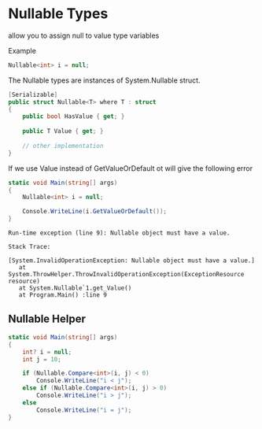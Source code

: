 # Nullable Types

allow you to assign null to value type variables

Example

```csharp
Nullable<int> i = null;
```

The Nullable types are instances of System.Nullable<T> struct.

```csharp
[Serializable]
public struct Nullable<T> where T : struct
{        
    public bool HasValue { get; }
      
    public T Value { get; }
        
    // other implementation
}
```
    
If we use Value instead of GetValueOrDefault ot will give the following error
    
    
```csharp
static void Main(string[] args)
{
    Nullable<int> i = null;

    Console.WriteLine(i.GetValueOrDefault()); 
} 
```
    
```console
Run-time exception (line 9): Nullable object must have a value.

Stack Trace:

[System.InvalidOperationException: Nullable object must have a value.]
   at System.ThrowHelper.ThrowInvalidOperationException(ExceptionResource resource)
   at System.Nullable`1.get_Value()
   at Program.Main() :line 9
```
    
## Nullable Helper
    
```csharp
static void Main(string[] args)
{
    int? i = null;
    int j = 10;

    if (Nullable.Compare<int>(i, j) < 0)
        Console.WriteLine("i < j");
    else if (Nullable.Compare<int>(i, j) > 0)
        Console.WriteLine("i > j");
    else
        Console.WriteLine("i = j");
} 
```
